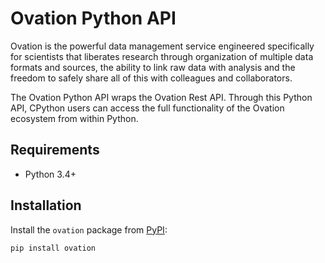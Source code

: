 # Ovation Python API


Ovation is the powerful data management service engineered specifically for scientists that liberates research through organization of multiple data formats and sources, the ability to link raw data with analysis and the freedom to safely share all of this with colleagues and collaborators.

The Ovation Python API wraps the Ovation Rest API. Through this Python API, CPython users can access the full functionality of the Ovation ecosystem from within Python. 


## Requirements

* Python 3.4+

## Installation

Install the `ovation` package from [PyPI](http://pypi.python.org):

	pip install ovation


	




